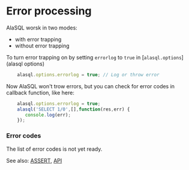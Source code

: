 # Error processing

AlaSQL worsk in two modes:
* with error trapping
* without error trapping

To turn error trapping on by setting `errorlog` to `true` in [`alasql.options`](alasql options)
```js
    alasql.options.errorlog = true; // Log or throw error
```


Now AlaSQL won't trow errors, but you can check for error codes in callback function, like here:
```js
    alasql.options.errorlog = true;
    alasql('SELECT 1/0',[],function(res,err) {
       console.log(err);
    });
```

### Error codes

The list of error codes is not yet ready.



See also: [ASSERT](Assert), [API](Api)

